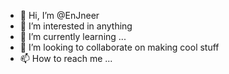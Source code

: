 - 👋 Hi, I’m @EnJneer
- 👀 I’m interested in anything
- 🌱 I’m currently learning ...
- 💞️ I’m looking to collaborate on making cool stuff
- 📫 How to reach me ...

<!---
EnJneer/EnJneer is a ✨ special ✨ repository because its `README.md` (this file) appears on your GitHub profile.
You can click the Preview link to take a look at your changes.
--->
